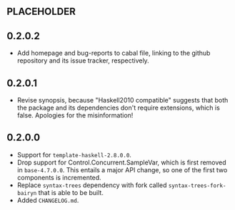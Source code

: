 PLACEHOLDER
-----

0.2.0.2
-----
* Add homepage and bug-reports to cabal file, linking to the github repository
  and its issue tracker, respectively.

0.2.0.1
-----
* Revise synopsis, because "Haskell2010 compatible" suggests that both the
  package and its dependencies don't require extensions, which is false.
  Apologies for the misinformation!

0.2.0.0
-----
* Support for `template-haskell-2.8.0.0`.
* Drop support for Control.Concurrent.SampleVar, which is first removed in
  `base-4.7.0.0`.  This entails a major API change, so one of the first two
  components is incremented.
* Replace `syntax-trees` dependency with fork called
  `syntax-trees-fork-bairyn` that is able to be built.
* Added `CHANGELOG.md`.
